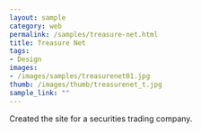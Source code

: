 ```yaml
---
layout: sample
category: web
permalink: /samples/treasure-net.html
title: Treasure Net
tags:
- Design
images:
- /images/samples/treasurenet01.jpg
thumb: /images/thumb/treasurenet_t.jpg
sample_link: ""
---
```

Created the site for a securities trading company.
